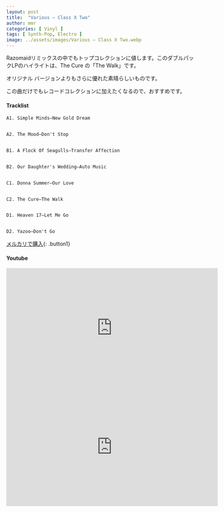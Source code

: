 ```yaml
---
layout: post
title:  "Various – Class X Two"
author: mmr
categories: [ Vinyl ]
tags: [ Synth-Pop, Electro ]
image: ../assets/images/Various – Class X Two.webp
---
```


Razomaidリミックスの中でもトップコレクションに値します。このダブルパックLPのハイライトは、The Cure の「The Walk」です。

オリジナル バージョンよりもさらに優れた素晴らしいものです。

この曲だけでもレコードコレクションに加えたくなるので、おすすめです。

#### Tracklist
```md
A1. Simple Minds–New Gold Dream


A2. The Mood–Don't Stop


B1. A Flock Of Seagulls–Transfer Affection


B2. Our Daughter's Wedding–Auto Music


C1. Donna Summer–Our Love


C2. The Cure–The Walk


D1. Heaven 17–Let Me Go


D2. Yazoo–Don't Go
```

[メルカリで購入](https://jp.mercari.com/item/m66807575600?afid=6142608987){: .button1}

#### Youtube
<iframe width="560" height="315" src="https://www.youtube.com/embed/gkCYh1x44G8?si=PHuaBCNVDI59kxRh" title="YouTube video player" frameborder="0" allow="accelerometer; autoplay; clipboard-write; encrypted-media; gyroscope; picture-in-picture; web-share" referrerpolicy="strict-origin-when-cross-origin" allowfullscreen></iframe>

<iframe width="560" height="315" src="https://www.youtube.com/embed/DqpaYDvTXSY?si=SwnjyFGwYvk0-FXB" title="YouTube video player" frameborder="0" allow="accelerometer; autoplay; clipboard-write; encrypted-media; gyroscope; picture-in-picture; web-share" referrerpolicy="strict-origin-when-cross-origin" allowfullscreen></iframe>